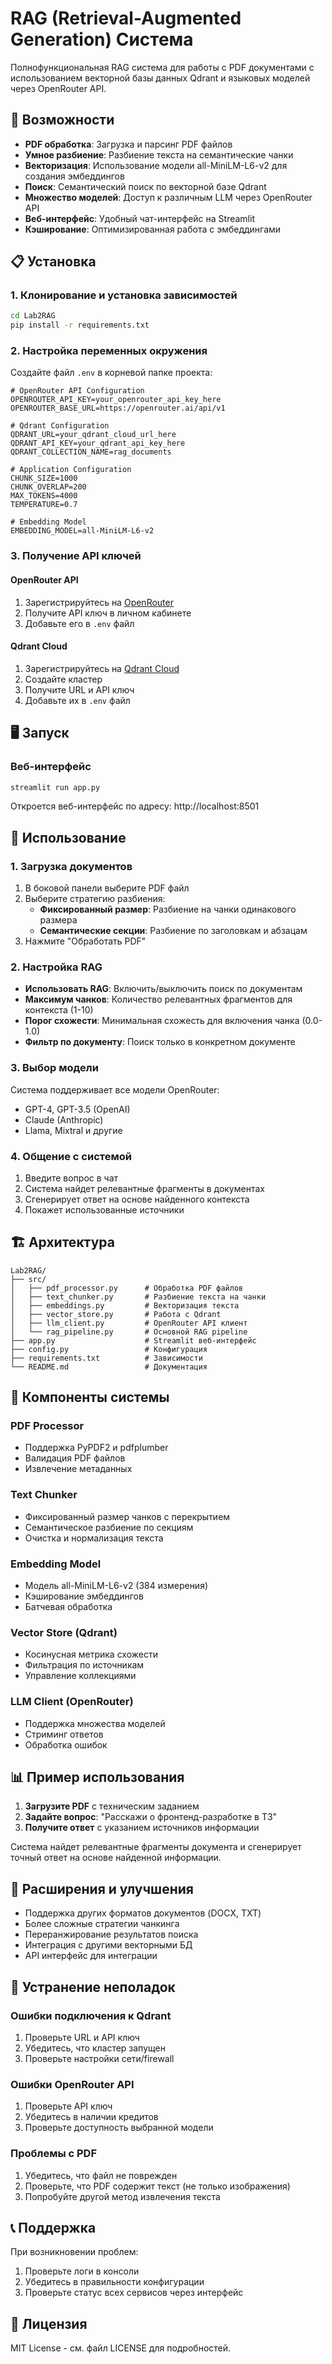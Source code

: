 # RAG (Retrieval-Augmented Generation) Система

Полнофункциональная RAG система для работы с PDF документами с использованием векторной базы данных Qdrant и языковых моделей через OpenRouter API.

## 🚀 Возможности

- **PDF обработка**: Загрузка и парсинг PDF файлов
- **Умное разбиение**: Разбиение текста на семантические чанки
- **Векторизация**: Использование модели all-MiniLM-L6-v2 для создания эмбеддингов
- **Поиск**: Семантический поиск по векторной базе Qdrant
- **Множество моделей**: Доступ к различным LLM через OpenRouter API
- **Веб-интерфейс**: Удобный чат-интерфейс на Streamlit
- **Кэширование**: Оптимизированная работа с эмбеддингами

## 📋 Установка

### 1. Клонирование и установка зависимостей

```bash
cd Lab2RAG
pip install -r requirements.txt
```

### 2. Настройка переменных окружения

Создайте файл `.env` в корневой папке проекта:

```env
# OpenRouter API Configuration
OPENROUTER_API_KEY=your_openrouter_api_key_here
OPENROUTER_BASE_URL=https://openrouter.ai/api/v1

# Qdrant Configuration
QDRANT_URL=your_qdrant_cloud_url_here
QDRANT_API_KEY=your_qdrant_api_key_here
QDRANT_COLLECTION_NAME=rag_documents

# Application Configuration
CHUNK_SIZE=1000
CHUNK_OVERLAP=200
MAX_TOKENS=4000
TEMPERATURE=0.7

# Embedding Model
EMBEDDING_MODEL=all-MiniLM-L6-v2
```

### 3. Получение API ключей

#### OpenRouter API
1. Зарегистрируйтесь на [OpenRouter](https://openrouter.ai)
2. Получите API ключ в личном кабинете
3. Добавьте его в `.env` файл

#### Qdrant Cloud
1. Зарегистрируйтесь на [Qdrant Cloud](https://cloud.qdrant.io)
2. Создайте кластер
3. Получите URL и API ключ
4. Добавьте их в `.env` файл

## 🖥️ Запуск

### Веб-интерфейс

```bash
streamlit run app.py
```

Откроется веб-интерфейс по адресу: http://localhost:8501


## 📝 Использование

### 1. Загрузка документов

1. В боковой панели выберите PDF файл
2. Выберите стратегию разбиения:
   - **Фиксированный размер**: Разбиение на чанки одинакового размера
   - **Семантические секции**: Разбиение по заголовкам и абзацам
3. Нажмите "Обработать PDF"

### 2. Настройка RAG

- **Использовать RAG**: Включить/выключить поиск по документам
- **Максимум чанков**: Количество релевантных фрагментов для контекста (1-10)
- **Порог схожести**: Минимальная схожесть для включения чанка (0.0-1.0)
- **Фильтр по документу**: Поиск только в конкретном документе

### 3. Выбор модели

Система поддерживает все модели OpenRouter:
- GPT-4, GPT-3.5 (OpenAI)
- Claude (Anthropic)
- Llama, Mixtral и другие

### 4. Общение с системой

1. Введите вопрос в чат
2. Система найдет релевантные фрагменты в документах
3. Сгенерирует ответ на основе найденного контекста
4. Покажет использованные источники

## 🏗️ Архитектура

```
Lab2RAG/
├── src/
│   ├── pdf_processor.py      # Обработка PDF файлов
│   ├── text_chunker.py       # Разбиение текста на чанки
│   ├── embeddings.py         # Векторизация текста
│   ├── vector_store.py       # Работа с Qdrant
│   ├── llm_client.py         # OpenRouter API клиент
│   └── rag_pipeline.py       # Основной RAG pipeline
├── app.py                    # Streamlit веб-интерфейс
├── config.py                 # Конфигурация
├── requirements.txt          # Зависимости
└── README.md                 # Документация
```

## 🔧 Компоненты системы

### PDF Processor
- Поддержка PyPDF2 и pdfplumber
- Валидация PDF файлов
- Извлечение метаданных

### Text Chunker
- Фиксированный размер чанков с перекрытием
- Семантическое разбиение по секциям
- Очистка и нормализация текста

### Embedding Model
- Модель all-MiniLM-L6-v2 (384 измерения)
- Кэширование эмбеддингов
- Батчевая обработка

### Vector Store (Qdrant)
- Косинусная метрика схожести
- Фильтрация по источникам
- Управление коллекциями

### LLM Client (OpenRouter)
- Поддержка множества моделей
- Стриминг ответов
- Обработка ошибок

## 📊 Пример использования

1. **Загрузите PDF** с техническим заданием
2. **Задайте вопрос**: "Расскажи о фронтенд-разработке в ТЗ"
3. **Получите ответ** с указанием источников информации

Система найдет релевантные фрагменты документа и сгенерирует точный ответ на основе найденной информации.

## 🚀 Расширения и улучшения

- Поддержка других форматов документов (DOCX, TXT)
- Более сложные стратегии чанкинга
- Переранжирование результатов поиска
- Интеграция с другими векторными БД
- API интерфейс для интеграции

## 🐛 Устранение неполадок

### Ошибки подключения к Qdrant
1. Проверьте URL и API ключ
2. Убедитесь, что кластер запущен
3. Проверьте настройки сети/firewall

### Ошибки OpenRouter API
1. Проверьте API ключ
2. Убедитесь в наличии кредитов
3. Проверьте доступность выбранной модели

### Проблемы с PDF
1. Убедитесь, что файл не поврежден
2. Проверьте, что PDF содержит текст (не только изображения)
3. Попробуйте другой метод извлечения текста

## 📞 Поддержка

При возникновении проблем:
1. Проверьте логи в консоли
2. Убедитесь в правильности конфигурации
3. Проверьте статус всех сервисов через интерфейс

## 📄 Лицензия

MIT License - см. файл LICENSE для подробностей.
